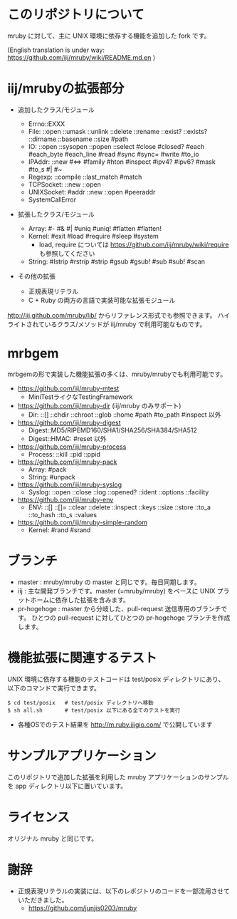 # このリポジトリについて

mruby に対して、主に UNIX 環境に依存する機能を追加した fork です。

(English translation is under way: https://github.com/iij/mruby/wiki/README.md.en )

# iij/mrubyの拡張部分

 * 追加したクラス/モジュール
   * Errno::EXXX
   * File: ::open ::umask ::unlink ::delete ::rename ::exist? ::exists?
           ::dirname ::basename ::size #path
   * IO: ::open ::sysopen ::popen ::select
         #close #closed? #each #each_byte #each_line #read #sync #sync=
         #write #to_io
   * IPAddr: ::new #<=> #family #hton #inspect #ipv4? #ipv6? #mask #to\_s #| #~
   * Regexp: ::compile ::last\_match #match
   * TCPSocket: ::new ::open
   * UNIXSocket: #addr ::new ::open #peeraddr
   * SystemCallError

 * 拡張したクラス/モジュール
   * Array: #- #& #| #uniq #uniq! #flatten #flatten!
   * Kernel: #exit #load #require #sleep #system
     * load, require については https://github.com/iij/mruby/wiki/require も参照してください
   * String: #lstrip #rstrip #strip #gsub #gsub! #sub #sub! #scan

 * その他の拡張
   * 正規表現リテラル
   * C + Ruby の両方の言語で実装可能な拡張モジュール

http://iij.github.com/mruby/lib/ からリファレンス形式でも参照できます。
ハイライトされているクラス/メソッドが iij/mruby で利用可能なものです。

# mrbgem

mrbgemの形で実装した機能拡張の多くは、mruby/mrubyでも利用可能です。

* https://github.com/iij/mruby-mtest
   * MiniTestライクなTestingFramework
* https://github.com/iij/mruby-dir (iij/mruby のみサポート)
   * Dir: ::[] ::chdir ::chroot ::glob ::home #path #to\_path #inspect 以外
* https://github.com/iij/mruby-digest
   * Digest::MD5/RIPEMD160/SHA1/SHA256/SHA384/SHA512
   * Digest::HMAC: #reset 以外
* https://github.com/iij/mruby-process
   * Process: ::kill ::pid ::ppid
* https://github.com/iij/mruby-pack
   * Array: #pack
   * String: #unpack
* https://github.com/iij/mruby-syslog
   * Syslog: ::open ::close ::log ::opened? ::ident ::options ::facility
* https://github.com/iij/mruby-env
   * ENV: ::[] ::[]= ::clear ::delete ::inspect ::keys ::size ::store
          ::to\_a ::to\_hash ::to\_s ::values
* https://github.com/iij/mruby-simple-random
   * Kernel: #rand #srand


# ブランチ

 * master : mruby/mruby の master と同じです。毎日同期します。
 * iij : 主な開発ブランチです。master (=mruby/mruby) をベースに
   UNIX プラットホームに依存した拡張を含みます。
 * pr-hogehoge : master から分岐した、pull-request 送信専用のブランチです。
   ひとつの pull-request に対してひとつの pr-hogehoge ブランチを作成します。

# 機能拡張に関連するテスト

UNIX 環境に依存する機能のテストコードは test/posix ディレクトリにあり、
以下のコマンドで実行できます。

```
$ cd test/posix   # test/posix ディレクトリへ移動
$ sh all.sh       # test/posix 以下にある全てのテストを実行
```

 * 各種OSでのテスト結果を http://m.ruby.iijgio.com/ で公開しています

# サンプルアプリケーション

このリポジトリで追加した拡張を利用した mruby アプリケーションのサンプルを
app ディレクトリ以下に置いています。

# ライセンス

オリジナル mruby と同じです。

# 謝辞
 * 正規表現リテラルの実装には、以下のレポジトリのコードを一部流用させていただきました。
    * https://github.com/junjis0203/mruby
